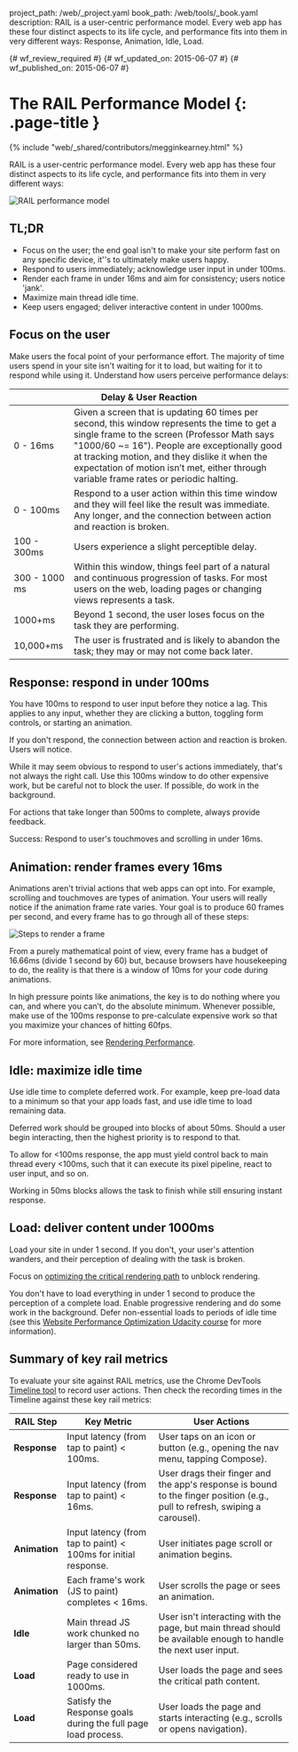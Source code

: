 project_path: /web/_project.yaml
book_path: /web/tools/_book.yaml
description: RAIL is a user-centric performance model. Every web app has these four distinct aspects to its life cycle, and performance fits into them in very different ways: Response, Animation, Idle, Load.

{# wf_review_required #}
{# wf_updated_on: 2015-06-07 #}
{# wf_published_on: 2015-06-07 #}

# The RAIL Performance Model {: .page-title }

{% include "web/_shared/contributors/megginkearney.html" %}

RAIL is a user-centric performance model. Every web app has these four distinct aspects to its life cycle, and performance fits into them in very different ways:

![RAIL performance model](imgs/rail.png)


## TL;DR
- Focus on the user; the end goal isn't to make your site perform fast on any specific device, it''s to ultimately make users happy.
- Respond to users immediately; acknowledge user input in under 100ms.
- Render each frame in under 16ms and aim for consistency; users notice 'jank'.
- Maximize main thread idle time.
- Keep users engaged; deliver interactive content in under 1000ms.


## Focus on the user

Make users the focal point of your performance effort.
The majority of time users spend in your site isn't waiting for it to load,
but waiting for it to respond while using it.
Understand how users perceive performance delays:

<table class="responsive">
  <thead>
      <th colspan="2">Delay &amp; User Reaction</th>
  </thead>
  <tbody>
    <tr>
      <td data-th="Delay">0 - 16ms</td>
      <td data-th="User Reaction">Given a screen that is updating 60 times per second, this window represents the time to get a single frame to the screen (Professor Math says "1000/60 ~= 16"). People are exceptionally good at tracking motion, and they dislike it when the expectation of motion isn’t met, either through variable frame rates or periodic halting.</td>
    </tr>
    <tr>
      <td data-th="Delay">0 - 100ms</td>
      <td data-th="User Reaction">Respond to a user action within this time window and they will feel like the result was immediate. Any longer, and the connection between action and reaction is broken.</td>
    </tr>
    <tr>
      <td data-th="Delay">100 - 300ms</td>
      <td data-th="User Reaction">Users experience a slight perceptible delay.</td>
    </tr>
    <tr>
      <td data-th="Delay">300 - 1000 ms</td>
      <td data-th="User Reaction">Within this window, things feel part of a natural and continuous progression of tasks. For most users on the web, loading pages or changing views represents a task.</td>
    </tr>
    <tr>
      <td data-th="Delay">1000+ms</td>
      <td data-th="User Reaction">Beyond 1 second, the user loses focus on the task they are performing.</td>
    </tr>
    <tr>
      <td data-th="Delay">10,000+ms</td>
      <td data-th="User Reaction">The user is frustrated and is likely to abandon the task; they may or may not come back later.</td>
    </tr>
  </tbody>
</table>

## Response: respond in under 100ms

You have 100ms to respond to user input before they notice a lag.
This applies to any input, whether they are clicking a button,
toggling form controls, or starting an animation.

If you don't respond, the connection between action and reaction is broken. Users will notice.

While it may seem obvious to respond to user's actions immediately,
that's not always the right call.
Use this 100ms window to do other expensive work, but be careful not to block the user.
If possible, do work in the background.

For actions that take longer than 500ms to complete, always provide feedback.

Success: Respond to user's touchmoves and scrolling in under 16ms.

## Animation: render frames every 16ms

Animations aren't trivial actions that web apps can opt into.
For example, scrolling and touchmoves are types of animation.
Your users will really notice if the animation frame rate varies.
Your goal is to produce 60 frames per second, and every frame has to go through all of these steps:

![Steps to render a frame](imgs/render-frame.png)

From a purely mathematical point of view, every frame has a budget of 16.66ms (divide 1 second by 60) but, because browsers have housekeeping to do, the reality is that there is a window of 10ms for your code during animations.

In high pressure points like animations, the key is to do nothing where you can, and where you can’t, do the absolute minimum. Whenever possible, make use of the 100ms response to pre-calculate expensive work so that you maximize your chances of hitting 60fps.

For more information, see
[Rendering Performance](/web/fundamentals/performance/rendering/).

## Idle: maximize idle time

Use idle time to complete deferred work. For example, keep pre-load data to a minimum so that your app loads fast, and use idle time to load remaining data.

Deferred work should be grouped into blocks of about 50ms. Should a user begin interacting, then the highest priority is to respond to that. 

To allow for <100ms response,
the app must yield control back to main thread every <100ms,
such that it can execute its pixel pipeline, react to user input, and so on.

Working in 50ms blocks allows the task to finish while still ensuring instant response.

## Load: deliver content under 1000ms

Load your site in under 1 second.
If you don't, your user's attention wanders,
and their perception of dealing with the task is broken.

Focus on
[optimizing the critical rendering path](/web/fundamentals/performance/critical-rendering-path/)
to unblock rendering.

You don't have to load everything in under 1 second to produce the perception of a complete load. Enable progressive rendering and do some work in the background. Defer non-essential loads to periods of idle time (see this [Website Performance Optimization Udacity course](https://www.udacity.com/course/website-performance-optimization--ud884) for more information).

## Summary of key rail metrics

To evaluate your site against RAIL metrics, use the Chrome DevTools [Timeline tool](/web/tools/chrome-devtools/profile/evaluate-performance/timeline-tool) to record user actions. Then check the recording times in the Timeline against these key rail metrics:

<table>
  <thead>
      <th>RAIL Step</th>
      <th>Key Metric</th>
      <th>User Actions</th>
  </thead>
  <tbody>
    <tr>
      <td data-th="RAIL Step"><strong>Response</strong></td>
      <td data-th="Key Metric">Input latency (from tap to paint) < 100ms.</td>
      <td data-th="User Test">User taps on an icon or button (e.g., opening the nav menu, tapping Compose).</td>
    </tr>
    <tr>
      <td data-th="RAIL Step"><strong>Response</strong></td>
      <td data-th="Key Metric">Input latency (from tap to paint) < 16ms.</td>
      <td data-th="User Test">User drags their finger and the app's response is bound to the finger position (e.g., pull to refresh, swiping a carousel).</td>
    </tr>
    <tr>
      <td data-th="RAIL Step"><strong>Animation</strong></td>
      <td data-th="Key Metric">Input latency (from tap to paint) < 100ms for initial response.</td>
      <td data-th="User Test">User initiates page scroll or animation begins.</td>
    </tr>
    <tr>
      <td data-th="RAIL Step"><strong>Animation</strong></td>
      <td data-th="Key Metric">Each frame's work (JS to paint) completes < 16ms.</td>
      <td data-th="User Test">User scrolls the page or sees an animation.</td>
    </tr>
    <tr>
      <td data-th="RAIL Step"><strong>Idle</strong></td>
      <td data-th="Key Metric">Main thread JS work chunked no larger than 50ms.</td>
      <td data-th="User Test">User isn't interacting with the page, but main thread should be available enough to handle the next user input.</td>
    </tr>
    <tr>
      <td data-th="RAIL Step"><strong>Load</strong></td>
      <td data-th="Key Metric">Page considered ready to use in 1000ms.</td>
      <td data-th="User Test">User loads the page and sees the critical path content.</td>
    </tr>
    <tr>
      <td data-th="RAIL Step"><strong>Load</strong></td>
      <td data-th="Key Metric">Satisfy the Response goals during the full page load process.</td>
      <td data-th="User Test">User loads the page and starts interacting (e.g., scrolls or opens navigation).</td>
    </tr>
  </tbody>
</table> 


